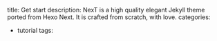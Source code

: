 title: Get start
description: NexT is a high quality elegant Jekyll theme ported from Hexo Next. It is crafted from scratch, with love.
categories:

 - tutorial
  tags: